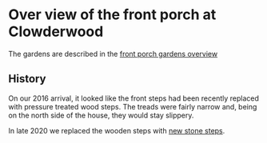 # Over view of the front porch at Clowderwood

The gardens are described in the [front porch gardens overview](../../Gardens/Front%20porch/index.md)

## History

On our 2016 arrival, it looked like the front steps had been recently replaced with pressure treated wood steps. The treads were fairly narrow and, being on the north side of the house, they would stay slippery.

In late 2020 we replaced the wooden steps with [new stone steps](2020FrontSteps.md). 